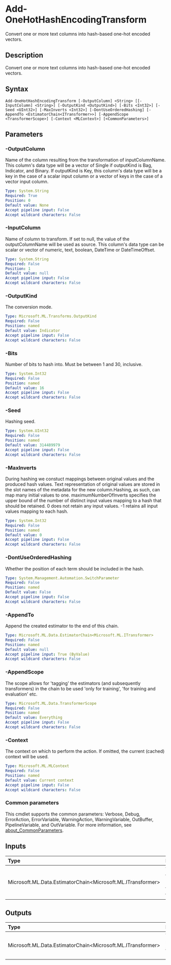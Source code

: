# Add-OneHotHashEncodingTransform

Convert one or more text columns into hash-based one-hot encoded vectors.

## Description

Convert one or more text columns into hash-based one-hot encoded vectors.

## Syntax

```
Add-OneHotHashEncodingTransform [-OutputColumn] <String> [[-InputColumn] <String>] [-OutputKind <OutputKind>] [-Bits <Int32>] [-Seed <UInt32>] [-MaxInverts <Int32>] [-DontUseOrderedHashing] [-AppendTo <EstimatorChain<ITransformer>>] [-AppendScope <TransformerScope>] [-Context <MLContext>] [<CommonParameters>]
```

## Parameters

### -OutputColumn

Name of the column resulting from the transformation of inputColumnName. This column's data type will be a vector of Single if outputKind is Bag, Indicator, and Binary. If outputKind is Key, this column's data type will be a key in the case of a scalar input column or a vector of keys in the case of a vector input column.

```yaml
Type: System.String
Required: True
Position: 0
Default value: None
Accept pipeline input: False
Accept wildcard characters: False
```

### -InputColumn

Name of column to transform. If set to null, the value of the outputColumnName will be used as source. This column's data type can be scalar or vector of numeric, text, boolean, DateTime or DateTimeOffset.

```yaml
Type: System.String
Required: False
Position: 1
Default value: null
Accept pipeline input: False
Accept wildcard characters: False
```

### -OutputKind

The conversion mode.

```yaml
Type: Microsoft.ML.Transforms.OutputKind
Required: False
Position: named
Default value: Indicator
Accept pipeline input: False
Accept wildcard characters: False
```

### -Bits

Number of bits to hash into. Must be between 1 and 30, inclusive.

```yaml
Type: System.Int32
Required: False
Position: named
Default value: 16
Accept pipeline input: False
Accept wildcard characters: False
```

### -Seed

Hashing seed.

```yaml
Type: System.UInt32
Required: False
Position: named
Default value: 314489979
Accept pipeline input: False
Accept wildcard characters: False
```

### -MaxInverts

During hashing we constuct mappings between original values and the produced hash values. Text representation of original values are stored in the slot names of the metadata for the new column.Hashing, as such, can map many initial values to one. maximumNumberOfInverts specifies the upper bound of the number of distinct input values mapping to a hash that should be retained. 0 does not retain any input values. -1 retains all input values mapping to each hash.

```yaml
Type: System.Int32
Required: False
Position: named
Default value: 0
Accept pipeline input: False
Accept wildcard characters: False
```

### -DontUseOrderedHashing

Whether the position of each term should be included in the hash.

```yaml
Type: System.Management.Automation.SwitchParameter
Required: False
Position: named
Default value: False
Accept pipeline input: False
Accept wildcard characters: False
```

### -AppendTo

Append the created estimator to the end of this chain.

```yaml
Type: Microsoft.ML.Data.EstimatorChain<Microsoft.ML.ITransformer>
Required: False
Position: named
Default value: null
Accept pipeline input: True (ByValue)
Accept wildcard characters: False
```

### -AppendScope

The scope allows for 'tagging' the estimators (and subsequently transformers) in the chain to be used 'only for training', 'for training and evaluation' etc.

```yaml
Type: Microsoft.ML.Data.TransformerScope
Required: False
Position: named
Default value: Everything
Accept pipeline input: False
Accept wildcard characters: False
```

### -Context

The context on which to perform the action. If omitted, the current (cached) context will be used.

```yaml
Type: Microsoft.ML.MLContext
Required: False
Position: named
Default value: Current context
Accept pipeline input: False
Accept wildcard characters: False
```

### Common parameters

This cmdlet supports the common parameters: Verbose, Debug, ErrorAction, ErrorVariable, WarningAction, WarningVariable, OutBuffer, PipelineVariable, and OutVariable. For more information, see [about_CommonParameters](https://go.microsoft.com/fwlink/?LinkID=113216).

## Inputs

| Type | Description |
|:---|:---|
| Microsoft.ML.Data.EstimatorChain<Microsoft.ML.ITransformer> | You can pipe the EstimatorChain to append to this cmdlet. |

## Outputs

| Type | Description |
|:---|:---|
| Microsoft.ML.Data.EstimatorChain<Microsoft.ML.ITransformer> | This cmdlet returns the appended EstimatorChain. |


